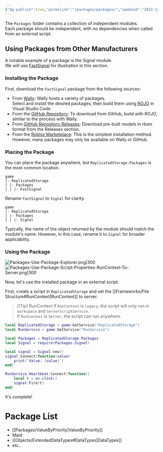 ```yaml
---
{"dg-publish":true,"permalink":"/packages/packages/","updated":"2023-12-14T08:43:41.669+09:00"}
---
```


The `Packages` folder contains a collection of independent modules.  
Each package should be independent, with no dependencies when called from an external script.

## Using Packages from Other Manufacturers

A notable example of a package is the Signal module.  
We will use [FastSignal](https://devforum.roblox.com/t/fastsignal-1021-a-consistent-signal-library/1360042) for illustration in this section.

### Installing the Package

First, download the `FastSignal` package from the following sources:

- From [Wally](https://wally.run/package/lucasmzreal/fastsignal?version=10.2.1): Wally hosts a variety of packages.  
    Select and install the desired packages, then build them using [ROJO](https://rojo.space/) in Visual Studio Code.
- From the [GitHub Repository](https://github.com/RBLXUtils/FastSignal): To download from GitHub, build with ROJO, similar to the process with Wally.
- From [GitHub Repository Releases](https://github.com/RBLXUtils/FastSignal/releases): Download pre-built models in rbxm format from the Releases section.
- From the [Roblox Marketplace](https://create.roblox.com/marketplace/asset/6532460357/FastSignal-A-consistent-Signal-library%3Fkeyword=&pageNumber=&pagePosition=): This is the simplest installation method. However, many packages may only be available on Wally or GitHub.

### Placing the Package

You can place the package anywhere, but `ReplicatedStorage.Packages` is the most common location.
```
game
|- ReplicatedStorage
| |- Packages
| | |- FastSignal
```

Rename `FastSignal` to `Signal` for clarity.
```
game
|- ReplicatedStorage
| |- Packages
| | |- Signal
```

Typically, the name of the object returned by the module should match the module's name. However, in this case, rename it to `Signal` for broader applicability.

### Using the Package

![Packages-Use-Package-Explorer.png|300](/img/user/Packages/attachments/Packages-Use-Package-Explorer.png)![Packages-Use-Package-Script-Properties-RunContext-To-Server.png|300](/img/user/Packages/attachments/Packages-Use-Package-Script-Properties-RunContext-To-Server.png)

Now, let's use the installed package in an external script.

First, create a script in `ReplicatedStorage` and set the [[Frameworks/File Structure#RunContext\|RunContext]] to server.

> [!Tip] RunContext 
> If `RunContext` is `Legacy`, the script will only run in `workspace` and `ServerScriptService`.  
> If `RunContext` is `Server`, the script can run anywhere.

```lua
local ReplicatedStorage = game:GetService("ReplicatedStorage")
local RunService = game:GetService("RunService")

local Packages = ReplicatedStorage.Packages
local Signal = require(Packages.Signal)

local signal = Signal.new()
signal:Connect(function(value)
	print(`Value: {value}`)
end)

RunService.Heartbeat:Connect(function()
	local t = os.clock()
	signal:Fire(t)
end)
```

It's complete!

# Package List

- [[Packages/ValueByPriority\|ValueByPriority]]
- Maid
- [[Objects/ExtendedDataTypes#DataTypes\|DataTypes]]
- etc..